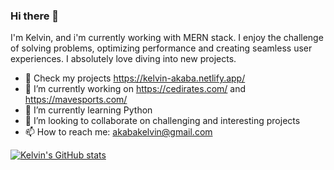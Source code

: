 ### Hi there 👋

I'm Kelvin, and i'm currently working with MERN stack. I enjoy the challenge of solving problems, optimizing performance and creating seamless user experiences. I absolutely love diving into new projects.

- 💼 Check my projects https://kelvin-akaba.netlify.app/
- 🔭 I’m currently working on https://cedirates.com/ and https://mavesports.com/
- 🌱 I’m currently learning Python
- 👯 I’m looking to collaborate on challenging and interesting projects
- 📫 How to reach me: akabakelvin@gmail.com


[![Kelvin's GitHub stats](https://github-readme-stats.vercel.app/api?username=eakelvin)](https://github.com/anuraghazra/github-readme-stats)

<!--
**eakelvin/eakelvin** is a ✨ _special_ ✨ repository because its `README.md` (this file) appears on your GitHub profile.

Here are some ideas to get you started:
- 🤔 I’m looking for help with ...
- 💬 Ask me about ...
- ⚡ Fun fact: ...
-->
